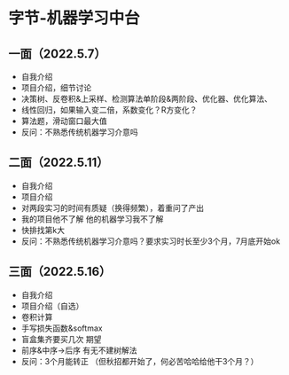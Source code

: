 # 字节-机器学习中台

## 一面（2022.5.7）
- 自我介绍
- 项目介绍，细节讨论
- 决策树、反卷积&上采样、检测算法单阶段&两阶段、优化器、优化算法、
- 线性回归，如果输入变二倍，系数变化？R方变化？
- 算法题，滑动窗口最大值
- 反问：不熟悉传统机器学习介意吗

## 二面（2022.5.11）
- 自我介绍
- 项目介绍
- 对两段实习的时间有质疑（换得频繁），着重问了产出
- 我的项目他不了解 他的机器学习我不了解 
- 快排找第k大
- 反问：不熟悉传统机器学习介意吗？要求实习时长至少3个月，7月底开始ok

## 三面（2022.5.16）
- 自我介绍
- 项目介绍（自选）
- 卷积计算
- 手写损失函数&softmax
- 盲盒集齐要买几次 期望
- 前序&中序->后序 有无不建树解法
- 反问：3个月能转正 （但秋招都开始了，何必苦哈哈给他干3个月？）
